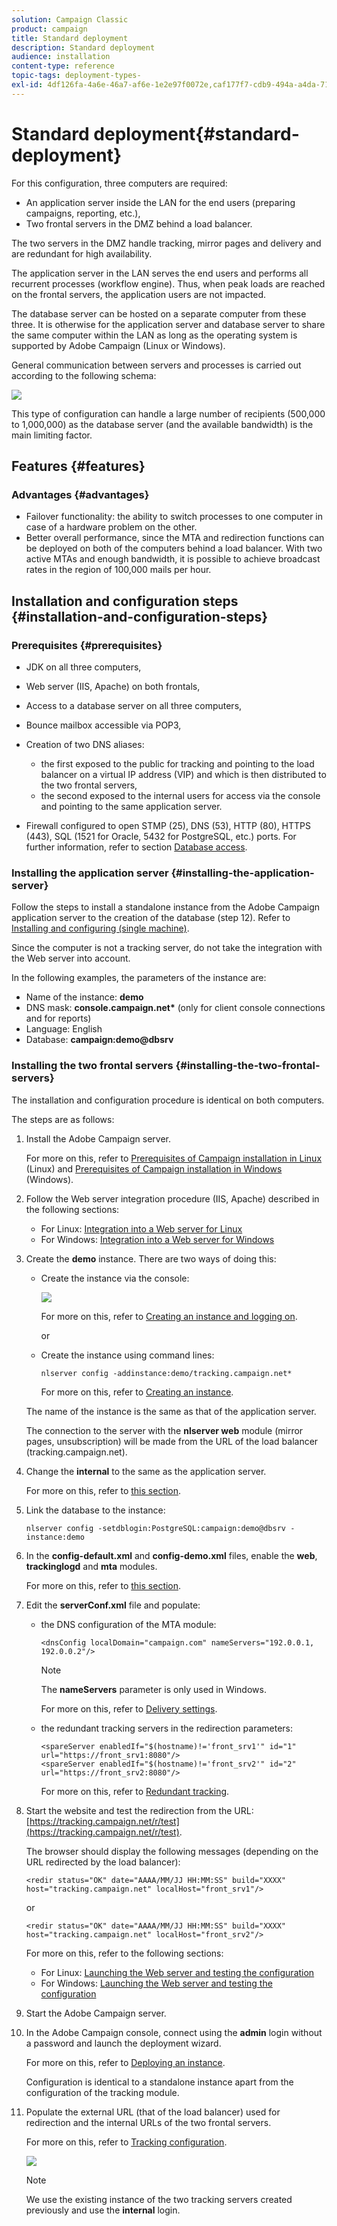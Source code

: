 ```yaml
---
solution: Campaign Classic
product: campaign
title: Standard deployment
description: Standard deployment
audience: installation
content-type: reference
topic-tags: deployment-types-
exl-id: 4df126fa-4a6e-46a7-af6e-1e2e97f0072e,caf177f7-cdb9-494a-a4da-7105ad890564
---
```

# Standard deployment{#standard-deployment}

For this configuration, three computers are required:

* An application server inside the LAN for the end users (preparing campaigns, reporting, etc.),
* Two frontal servers in the DMZ behind a load balancer.

The two servers in the DMZ handle tracking, mirror pages and delivery and are redundant for high availability.

The application server in the LAN serves the end users and performs all recurrent processes (workflow engine). Thus, when peak loads are reached on the frontal servers, the application users are not impacted.

The database server can be hosted on a separate computer from these three. It is otherwise for the application server and database server to share the same computer within the LAN as long as the operating system is supported by Adobe Campaign (Linux or Windows).

General communication between servers and processes is carried out according to the following schema:

![](assets/s_001_ncs_install_standardconfig.png)

This type of configuration can handle a large number of recipients (500,000 to 1,000,000) as the database server (and the available bandwidth) is the main limiting factor.

## Features {#features}

### Advantages {#advantages}

* Failover functionality: the ability to switch processes to one computer in case of a hardware problem on the other.
* Better overall performance, since the MTA and redirection functions can be deployed on both of the computers behind a load balancer. With two active MTAs and enough bandwidth, it is possible to achieve broadcast rates in the region of 100,000 mails per hour.

## Installation and configuration steps {#installation-and-configuration-steps}

### Prerequisites {#prerequisites}

* JDK on all three computers,
* Web server (IIS, Apache) on both frontals,
* Access to a database server on all three computers,
* Bounce mailbox accessible via POP3,
* Creation of two DNS aliases:

    * the first exposed to the public for tracking and pointing to the load balancer on a virtual IP address (VIP) and which is then distributed to the two frontal servers,
    * the second exposed to the internal users for access via the console and pointing to the same application server.

* Firewall configured to open STMP (25), DNS (53), HTTP (80), HTTPS (443), SQL (1521 for Oracle, 5432 for PostgreSQL, etc.) ports. For further information, refer to section [Database access](../../installation/using/network-configuration.md#database-access).

### Installing the application server {#installing-the-application-server}

Follow the steps to install a standalone instance from the Adobe Campaign application server to the creation of the database (step 12). Refer to [Installing and configuring (single machine)](../../installation/using/standalone-deployment.md#installing-and-configuring--single-machine-).

Since the computer is not a tracking server, do not take the integration with the Web server into account.

In the following examples, the parameters of the instance are:

* Name of the instance: **demo**
* DNS mask: **console.campaign.net&#42;** (only for client console connections and for reports)
* Language: English
* Database: **campaign:demo@dbsrv**

### Installing the two frontal servers {#installing-the-two-frontal-servers}

The installation and configuration procedure is identical on both computers.

The steps are as follows:

1. Install the Adobe Campaign server.

   For more on this, refer to [Prerequisites of Campaign installation in Linux](../../installation/using/prerequisites-of-campaign-installation-in-linux.md) (Linux) and [Prerequisites of Campaign installation in Windows](../../installation/using/prerequisites-of-campaign-installation-in-windows.md) (Windows).

1. Follow the Web server integration procedure (IIS, Apache) described in the following sections:

    * For Linux: [Integration into a Web server for Linux](../../installation/using/integration-into-a-web-server-for-linux.md)
    * For Windows: [Integration into a Web server for Windows](../../installation/using/integration-into-a-web-server-for-windows.md)

1. Create the **demo** instance. There are two ways of doing this:

    * Create the instance via the console: 
    
      ![](assets/install_create_new_connexion.png)

      For more on this, refer to [Creating an instance and logging on](../../installation/using/creating-an-instance-and-logging-on.md).

      or
    
    * Create the instance using command lines:

      ```    
      nlserver config -addinstance:demo/tracking.campaign.net*
      ```    
    
      For more on this, refer to [Creating an instance](../../installation/using/command-lines.md#creating-an-instance).

   The name of the instance is the same as that of the application server.

   The connection to the server with the **nlserver web** module (mirror pages, unsubscription) will be made from the URL of the load balancer (tracking.campaign.net).

1. Change the **internal** to the same as the application server.

   For more on this, refer to [this section](../../installation/using/configuring-campaign-server.md#internal-identifier).

1. Link the database to the instance:

   ```
   nlserver config -setdblogin:PostgreSQL:campaign:demo@dbsrv -instance:demo
   ```

1. In the **config-default.xml** and **config-demo.xml** files, enable the **web**, **trackinglogd** and **mta** modules.

   For more on this, refer to [this section](../../installation/using/configuring-campaign-server.md#enabling-processes).

1. Edit the **serverConf.xml** file and populate:

    * the DNS configuration of the MTA module:

      ```    
      <dnsConfig localDomain="campaign.com" nameServers="192.0.0.1, 192.0.0.2"/>
      ```

      >[!NOTE]
      >
      >The **nameServers** parameter is only used in Windows.

      For more on this, refer to [Delivery settings](configure-delivery-settings.md).
    
    * the redundant tracking servers in the redirection parameters:

      ```    
      <spareServer enabledIf="$(hostname)!='front_srv1'" id="1" url="https://front_srv1:8080"/>
      <spareServer enabledIf="$(hostname)!='front_srv2'" id="2" url="https://front_srv2:8080"/>
      ```    
    
      For more on this, refer to [Redundant tracking](configuring-campaign-server.md#redundant-tracking).

1. Start the website and test the redirection from the URL: [https://tracking.campaign.net/r/test](https://tracking.campaign.net/r/test).

   The browser should display the following messages (depending on the URL redirected by the load balancer):

   ```
   <redir status="OK" date="AAAA/MM/JJ HH:MM:SS" build="XXXX" host="tracking.campaign.net" localHost="front_srv1"/>
   ```

   or

   ```
   <redir status="OK" date="AAAA/MM/JJ HH:MM:SS" build="XXXX" host="tracking.campaign.net" localHost="front_srv2"/>
   ```

   For more on this, refer to the following sections:

    * For Linux: [Launching the Web server and testing the configuration](../../installation/using/integration-into-a-web-server-for-linux.md#launching-the-web-server-and-testing-the-configuration)
    * For Windows: [Launching the Web server and testing the configuration](../../installation/using/integration-into-a-web-server-for-windows.md#launching-the-web-server-and-testing-the-configuration)

1. Start the Adobe Campaign server.
1. In the Adobe Campaign console, connect using the **admin** login without a password and launch the deployment wizard.

   For more on this, refer to [Deploying an instance](../../installation/using/deploying-an-instance.md).

   Configuration is identical to a standalone instance apart from the configuration of the tracking module.

1. Populate the external URL (that of the load balancer) used for redirection and the internal URLs of the two frontal servers.

   For more on this, refer to [Tracking configuration](../../installation/using/deploying-an-instance.md#tracking-configuration).

   ![](assets/d_ncs_install_tracking2.png)

   >[!NOTE]
   >
   >We use the existing instance of the two tracking servers created previously and use the **internal** login.
